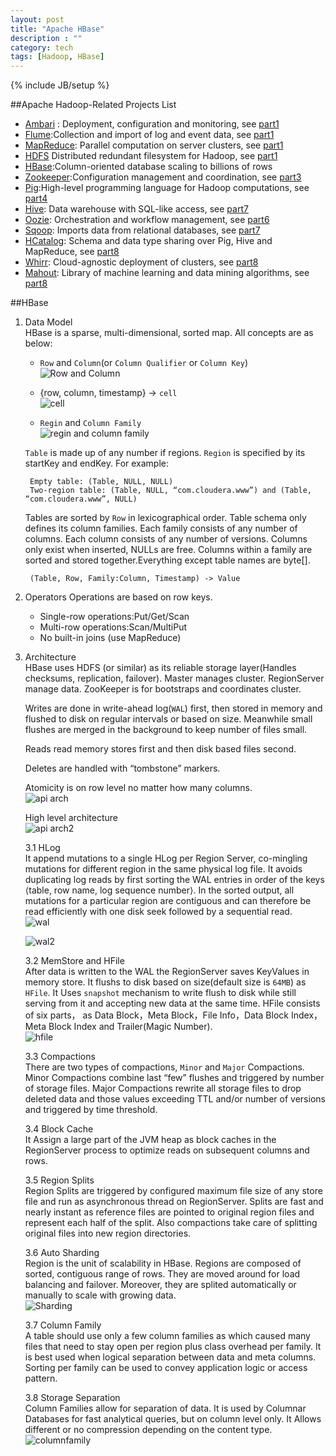 ```yaml
---
layout: post
title: "Apache HBase"
description : ""
category: tech
tags: [Hadoop, HBase]
---
```

{% include JB/setup %}

##Apache Hadoop-Related Projects List

- [Ambari][1] : Deployment, configuration and monitoring, see [part1][20]
- [Flume][2]:Collection and import of log and event data, see [part1][20]
- [MapReduce][4]: Parallel computation on server clusters, see [part1][20]
- [HDFS][5] Distributed redundant filesystem for Hadoop, see [part1][20]
- [HBase][3]:Column-oriented database scaling to billions of rows
- [Zookeeper][6]:Configuration management and coordination, see [part3][22]
- [Pig][7]:High-level programming language for Hadoop computations, see [part4][23]
- [Hive][8]: Data warehouse with SQL-like access, see [part7][25]
- [Oozie][9]: Orchestration and workflow management, see [part6][24]
- [Sqoop][10]: Imports data from relational databases, see [part7][25]
- [HCatalog][11]: Schema and data type sharing over Pig, Hive and MapReduce, see [part8][26]
- [Whirr][12]: Cloud-agnostic deployment of clusters, see [part8][26]
- [Mahout][13]: Library of machine learning and data mining algorithms, see [part8][26]

<!--break-->

##HBase
1. Data Model  
    HBase is a sparse, multi-dimensional, sorted map. All concepts are as below:
    * `Row` and `Column`(or `Column Qualifier` or `Column Key`)  
    ![Row and Column](/assets/2013-02-25-apache-hbase/rowkey-columnkey.png)
   
    * {row, column, timestamp} -> `cell`  
    ![cell](/assets/2013-02-25-apache-hbase/cell.png)
    
    * `Regin` and `Column Family`  
    ![regin and column family](/assets/2013-02-25-apache-hbase/regin-columnfamily.png)

    `Table` is made up of any number if regions. `Region` is specified by its startKey and endKey. For example:
      
        Empty table: (Table, NULL, NULL)
        Two-region table: (Table, NULL, “com.cloudera.www”) and (Table, “com.cloudera.www”, NULL)

    Tables are sorted by `Row` in lexicographical order. Table schema only defines its column families. Each family consists of any number of columns. Each column consists of any number of versions. Columns only exist when inserted, NULLs are free. Columns within a family are sorted and stored together.Everything except table names are byte[].

        (Table, Row, Family:Column, Timestamp) -> Value

2. Operators
    Operations are based on row keys.
   * Single-row operations:Put/Get/Scan
   * Multi-row operations:Scan/MultiPut
   * No built-in joins (use MapReduce)

3. Architecture  
    HBase uses HDFS (or similar) as its reliable storage layer(Handles checksums, replication, failover). Master manages cluster. RegionServer manage data. ZooKeeper is for bootstraps and coordinates cluster.  
    
    Writes are done in write-ahead log(`WAL`) first, then stored in memory and flushed to disk on regular intervals or based on size. Meanwhile small flushes are merged in the background to keep number of files small.
    
    Reads read memory stores first and then disk based files second.
   
    Deletes are handled with “tombstone” markers.

    Atomicity is on row level no matter how many columns.  
    ![api arch](/assets/2013-02-25-apache-hbase/arch.png)
    
    High level architecture  
    ![api arch2](/assets/2013-02-25-apache-hbase/high_arch.png)

    3.1 HLog  
    It append mutations to a single HLog per Region Server, co-mingling mutations for different region in the same physical log file. It avoids duplicating log reads by first sorting the WAL entries in order of the keys ⟨table, row name, log sequence number⟩. In the sorted output, all mutations for a particular region are contiguous and can therefore be read efficiently with one disk seek followed by a sequential read.     
    ![wal](/assets/2013-02-25-apache-hbase/wal.png)
    
    ![wal2](/assets/2013-02-25-apache-hbase/wal2.png)

    3.2 MemStore and HFile  
    After data is written to the WAL the RegionServer saves KeyValues in memory store. It flushs to disk based on size(default size is `64MB`) as `HFile`. It Uses `snapshot` mechanism to write flush to disk while still serving from it and accepting new data at the same time. HFile consists of six parts， as Data Block，Meta Block，File Info，Data Block Index，Meta Block Index and Trailer(Magic Number).  
    ![hfile](/assets/2013-02-25-apache-hbase/hfile.png)
    
    3.3 Compactions  
    There are two types of compactions, `Minor` and `Major` Compactions. Minor Compactions combine last “few” flushes and triggered by number of storage files. Major Compactions rewrite all storage files to drop deleted data and those values exceeding TTL and/or number of versions and triggered by time threshold.
    
    3.4 Block Cache  
    It Assign a large part of the JVM heap as block caches in the RegionServer process to optimize reads on subsequent columns and rows.
    
    3.5 Region Splits  
    Region Splits are triggered by configured maximum file size of any store file and run as asynchronous thread on RegionServer. Splits are fast and nearly instant as reference files are pointed to original region files and represent each half of the split. Also compactions take care of splitting original files into new region directories.
    
    3.6 Auto Sharding  
    Region is the unit of scalability in HBase. Regions are composed of sorted, contiguous range of rows. They are moved around for load balancing and failover. Moreover, they are splited automatically or manually to scale with growing data.  
    ![Sharding](/assets/2013-02-25-apache-hbase/region.png)
    
    3.7 Column Family  
    A table should use only a few column families as which caused many files that need to stay open per region plus class overhead per family. It is best used when logical separation between data and meta columns. Sorting per family can be used to convey application logic or access pattern.
    
    3.8 Storage Separation  
    Column Families allow for separation of data. It is used by Columnar Databases for fast analytical queries, but on column level only. It Allows different or no compression depending on the content type.  
    ![columnfamily](/assets/2013-02-25-apache-hbase/columnfamily.png)

[1]:http://incubator.apache.org/ambari/ "Apache Ambari"
[2]:http://flume.apache.org/ "Apache Flume"
[3]:http://hbase.apache.org/ "Apache Hbase"
[4]:http://wiki.apache.org/hadoop/MapReduce "Apache MapReduce"
[5]:http://hadoop.apache.org/docs/r1.1.1/hdfs_design.html "HDFS Architecture Guide"
[6]:http://zookeeper.apache.org/ "Apache Zookeeper"
[7]:http://pig.apache.org/ "Apache Pig"
[8]:http://hive.apache.org/ "Apache Hive"
[9]:http://oozie.apache.org/ "Apache Oozie"
[10]:http://sqoop.apache.org/ "Apache Sqoop"
[11]:http://incubator.apache.org/hcatalog/ "Apache Hcatalog"
[12]:http://whirr.apache.org/ "Apache whirr"
[13]:http://mahout.apache.org/ "Apache Mahout"

[20]:http://zhangjunhd.github.com/2013/02/24/apache-related-projects/
[21]:http://zhangjunhd.github.com/2013/02/25/apache-hbase/
[22]:http://zhangjunhd.github.com/2013/03/01/zookeeper/
[23]:http://zhangjunhd.github.com/2013/03/03/pig/
[24]:http://zhangjunhd.github.com/2013/03/04/oozie/
[25]:http://zhangjunhd.github.com/2013/03/04/hive/
[26]:http://zhangjunhd.github.com/2013/03/06/apache-related-projects2/